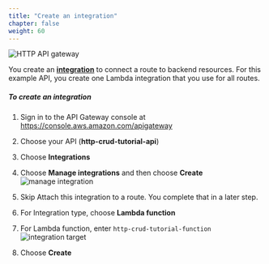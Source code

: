 ```yaml
---
title: "Create an integration"
chapter: false
weight: 60
---
```

![HTTP API gateway](/images/http-api-lambda.png)

You create an [**integration**](https://docs.aws.amazon.com/apigateway/latest/developerguide/http-api-develop-integrations-http.html) to connect a route to backend resources. For this example API, you create one Lambda integration that you use for all routes.

##### To create an integration
1. Sign in to the API Gateway console at https://console.aws.amazon.com/apigateway
2. Choose your API (**http-crud-tutorial-api**)
3. Choose **Integrations**
4. Choose **Manage integrations** and then choose **Create**
![manage integration](/images/http-api-manage-integration.png)
5. Skip Attach this integration to a route. You complete that in a later step.
6. For Integration type, choose **Lambda function**
7. For Lambda function, enter `http-crud-tutorial-function`
![integration target](/images/http-api-integration-target.png)

8. Choose **Create**
